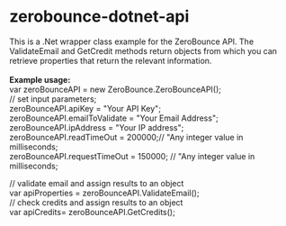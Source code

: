 # zerobounce-dotnet-api
This is a .Net wrapper class example for the ZeroBounce API.
The ValidateEmail and GetCredit methods return objects from which you can retrieve properties that return the relevant information.<br>
<br>
<b>Example usage:<br></b>
var zeroBounceAPI = new ZeroBounce.ZeroBounceAPI();<br>
// set input parameters;<br>
zeroBounceAPI.apiKey =  "Your API Key";<br>
zeroBounceAPI.emailToValidate = "Your Email Address";      <br> 
zeroBounceAPI.ipAddress = "Your IP address";<br>
zeroBounceAPI.readTimeOut = 200000;// "Any integer value in milliseconds;<br>
zeroBounceAPI.requestTimeOut = 150000; // "Any integer value in milliseconds;<br>

// validate email and assign results to an object<br>
var apiProperties = zeroBounceAPI.ValidateEmail();<br>
// check credits and assign results to an object<br>
var apiCredits= zeroBounceAPI.GetCredits();
